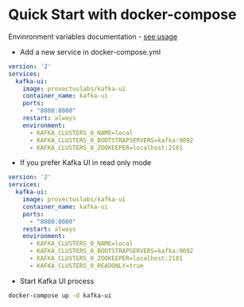 # Quick Start with docker-compose

Envinronment variables documentation - [see usage](README.md#env_variables) 

* Add a new service in docker-compose.yml

```yaml
version: '2'
services:
  kafka-ui:
    image: provectuslabs/kafka-ui
    container_name: kafka-ui
    ports:
      - "8080:8080"
    restart: always
    environment:
      - KAFKA_CLUSTERS_0_NAME=local
      - KAFKA_CLUSTERS_0_BOOTSTRAPSERVERS=kafka:9092
      - KAFKA_CLUSTERS_0_ZOOKEEPER=localhost:2181
```

* If you prefer Kafka UI in read only mode
   
```yaml
version: '2'
services:
  kafka-ui:
    image: provectuslabs/kafka-ui
    container_name: kafka-ui
    ports:
      - "8080:8080"
    restart: always
    environment:
      - KAFKA_CLUSTERS_0_NAME=local
      - KAFKA_CLUSTERS_0_BOOTSTRAPSERVERS=kafka:9092
      - KAFKA_CLUSTERS_0_ZOOKEEPER=localhost:2181
      - KAFKA_CLUSTERS_0_READONLY=true
```
  
* Start Kafka UI process

```bash
docker-compose up -d kafka-ui
```
